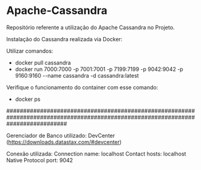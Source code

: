 # Apache-Cassandra
Repositório referente a utilização do Apache Cassandra no Projeto.

Instalação do Cassandra realizada via Docker:

Utilizar comandos:
- docker pull cassandra
- docker run 7000:7000 -p 7001:7001 -p 7199:7199 -p 9042:9042 -p 9160:9160 --name cassandra -d cassandra:latest

Verifique o funcionamento do container com esse comando:
- docker ps

##################################################################################################################################

Gerenciador de Banco utilizado: DevCenter (https://downloads.datastax.com/#devcenter)

Conexão utilizada:
	Connection name: localhost
	Contact hosts: localhost
	Native Protocol port: 9042
